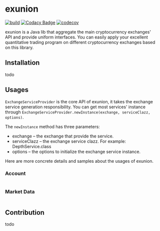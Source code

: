 # exunion

[![build](https://github.com/Robothy/exunion/actions/workflows/build.yml/badge.svg?branch=master)](https://github.com/Robothy/exunion/actions/workflows/build.yml)
[![Codacy Badge](https://api.codacy.com/project/badge/Grade/8f2a3cdd2123424babc2a1d5e2806e01)](https://www.codacy.com/manual/robothyluo/exunion?utm_source=github.com&amp;utm_medium=referral&amp;utm_content=Robothy/exunion&amp;utm_campaign=Badge_Grade)
[![codecov](https://codecov.io/gh/Robothy/exunion/branch/master/graph/badge.svg?token=OVxYsn9I2j)](https://codecov.io/gh/Robothy/exunion)

exunion is a Java lib that aggregate the main cryptocurrency exchanges' API and provide uniform interfaces. 
You can easily apply your excellent quantitative trading program on different cryptocurrency exchanges based on this library.

## Installation

todo

## Usages

`ExchangeServiceProvider` is the core API of exunion, it takes the exchange service generation responsibility. 
You can get most services' instance through `ExchangeServiceProvider.newInstance(exchange, serviceClazz, options)`. 

The `newInstance` method has three parameters:

+ exchange – the exchange that provide the service.
+ serviceClazz – the exchange service clazz. For example: DepthService.class
+ options – the options to initialize the exchange service instance.

Here are more concrete details and samples about the usages of exunion. 

### Account

```java
```

### Market Data

```java
```

## Contribution

todo